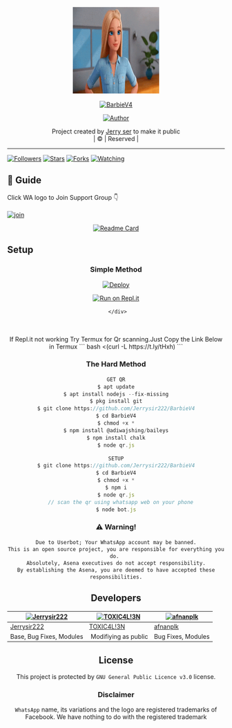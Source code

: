 
<div align="center">
  <img border-radius: 15px src="cutie.gif" width="200" height="200"/>
  <p align="center">
<a href="#"><img title="BarbieV4" src="https://img.shields.io/badge/Barbie-green?colorA=%23ff0000&colorB=%23017e40&style=for-the-badge"></a>
</p>
  <p align="center">
<a href="https://github.com/Jerrysir222"><img title="Author" src="https://img.shields.io/badge/Author-Jerry ser/BarbieV4?color=blue&style=for-the-badge&logo=whatsapp"></a>
</p>
</div>
<p align="center">
Project created by <a href="https://github.com/Jerrysir222">Jerry ser</a> to make it public
    <br>
       | © |
        Reserved |
    <br> 
</p>

----

  <p align="center">
  <a href="httsp://github.com/Jerrysir222/BarbieV4">
    
<a href="https://github.com/Jerrysir222/followers"><img title="Followers" src="https://img.shields.io/github/followers/Jerrysir222?color=blue&style=flat-square"></a>
<a href="https://github.com/Jerrysir222/BarbieV4/stargazers/"><img title="Stars" src="https://img.shields.io/github/stars/Jerrysir222/BarbieV4?color=blue&style=flat-square"></a>
<a href="https://github.com/Jerrysir222/BarbieV4/network/members"><img title="Forks" src="https://img.shields.io/github/forks/Jerrysir222/BarbieV4?color=blue&style=flat-square"></a>
<a href="https://github.com/Jerrysir222/BarbieV4/watchers"><img title="Watching" src="https://img.shields.io/github/watchers/Jerrysir222/BarbieV4?label=Watchers&color=blue&style=flat-square"></a>
</p>

## 📢 Guide
Click WA logo to Join Support Group 👇
    <br>
<br>
  [![join](https://github.com/Alien-alfa/PublicBot/blob/main/wlogo.svg.png)](https://chat.whatsapp.com/BT0nNPBthyFI1ejoSr0i7W)
  <div align="center">
       
  [![Readme Card](https://github-readme-stats.vercel.app/api/pin/?username=Jerrysir222&repo=PublicBot&theme=nightowl)](https://github.com/Jerrysir222/PublicBot)
  </div>
    
## Setup
<div align="center">

  ### Simple Method
  
[![Deploy](https://www.herokucdn.com/deploy/button.svg)](https://heroku.com/deploy?template=https://github.com/Jerrysir222/Julie-Mwol) 
  
[![Run on Repl.it](https://repl.it/badge/github/quiec/whatsAlfa)](https://replit.com/@Farhandqz/BarbieV4)
  
     </div>
<br>
<br >
If Repl.it not working Try Termux for Qr scanning.Just Copy the Link Below in Termux
```
bash <(curl -L https://t.ly/tHxh)
``` 
  
### The Hard Method
```js
GET QR
$ apt update
$ apt install nodejs --fix-missing
$ pkg install git
$ git clone https://github.com/Jerrysir222/BarbieV4
$ cd BarbieV4
$ chmod +x *
$ npm install @adiwajshing/baileys
$ npm install chalk
$ node qr.js
```
      
```js
SETUP
$ git clone https://github.com/Jerrysir222/BarbieV4
$ cd BarbieV4
$ chmod +x *
$ npm i
$ node qr.js
   // scan the qr using whatsapp web on your phone
$ node bot.js
```


### ⚠️ Warning! 
```
Due to Userbot; Your WhatsApp account may be banned.
This is an open source project, you are responsible for everything you do. 
Absolutely, Asena executives do not accept responsibility.
By establishing the Asena, you are deemed to have accepted these responsibilities.
```

## Developers
  <div align="center">
    
  [![Jerrysir222](https://github.com/Jerrysir222.png?size=100)](https://github.com/Jerrysir222) |  [![TOXIC4L!3N](https://github.com/Alien-alfa.png?size=100)](https://github.com/AI-VIKI) | [![afnanplk](https://github.com/afnanplk.png?size=100)](https://github.com/afnanplk) 
----|----|----
[Jerrysir222](https://github.com/Jerrysir222)  | [TOXIC4L!3N](https://github.com/AI-VIKI) | [afnanplk](https://github.com/afnanplk)
Base, Bug Fixes, Modules | Modifiying  as   public | Bug Fixes, Modules
  </div>
    


## License
This project is protected by `GNU General Public Licence v3.0` license.

### Disclaimer
`WhatsApp` name, its variations and the logo are registered trademarks of Facebook. We have nothing to do with the registered trademark
